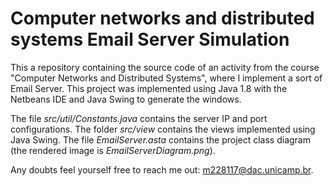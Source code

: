 # Computer networks and distributed systems Email Server Simulation
This a repository containing the source code of an activity from the course "Computer Networks and Distributed Systems", where I implement a sort of Email Server. This project was implemented using Java 1.8 with the Netbeans IDE and Java Swing to generate the windows.

The file *src/util/Constants.java* contains the server IP and port configurations. The folder *src/view* contains the views implemented using Java Swing. The file *EmailServer.asta* contains the project class diagram (the rendered image is *EmailServerDiagram.png*).

Any doubts feel yourself free to reach me out: m228117@dac.unicamp.br.
